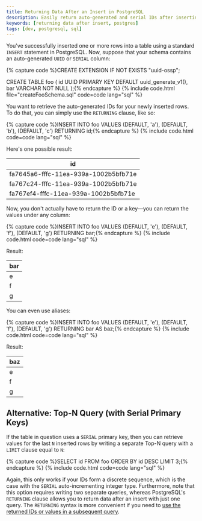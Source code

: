 ```yaml
---
title: Returning Data After an Insert in PostgreSQL
description: Easily return auto-generated and serial IDs after inserting new rows into a table with PostgreSQL's RETURNING clause.
keywords: [returning data after insert, postgres]
tags: [dev, postgresql, sql]
---
```


You've successfully inserted one or more rows into a table using a standard `INSERT` statement in PostgreSQL. Now, suppose that your schema contains an auto-generated `UUID` or `SERIAL` column:

{% capture code %}CREATE EXTENSION IF NOT EXISTS "uuid-ossp";

CREATE TABLE foo
(
	id UUID PRIMARY KEY DEFAULT uuid_generate_v1(),
	bar VARCHAR NOT NULL
);{% endcapture %}
{% include code.html file="createFooSchema.sql" code=code lang="sql" %}

You want to retrieve the auto-generated IDs for your newly inserted rows. To do that, you can simply use the `RETURNING` clause, like so:

{% capture code %}INSERT INTO foo VALUES (DEFAULT, 'a'), (DEFAULT, 'b'), (DEFAULT, 'c')
RETURNING id;{% endcapture %}
{% include code.html code=code lang="sql" %}

Here's one possible result:

<table>
    <thead>
        <tr>
            <th scope="col">
                id
            </th>
        </tr>
    </thead>
    <tbody>
        <tr><td>fa7645a6-fffc-11ea-939a-1002b5bfb71e</td></tr>
        <tr><td>fa767c24-fffc-11ea-939a-1002b5bfb71e</td></tr>
        <tr><td>fa767ef4-fffc-11ea-939a-1002b5bfb71e</td></tr>
    </tbody>
</table>

Now, you don't actually have to return the ID or a key—you can return the values under any column:

{% capture code %}INSERT INTO foo VALUES (DEFAULT, 'e'), (DEFAULT, 'f'), (DEFAULT, 'g')
RETURNING bar;{% endcapture %}
{% include code.html code=code lang="sql" %}

Result:

<table>
    <thead>
        <tr>
            <th scope="col">
                bar
            </th>
        </tr>
    </thead>
    <tbody>
        <tr><td>e</td></tr>
        <tr><td>f</td></tr>
        <tr><td>g</td></tr>
    </tbody>
</table>

You can even use aliases:

{% capture code %}INSERT INTO foo VALUES (DEFAULT, 'e'), (DEFAULT, 'f'), (DEFAULT, 'g')
RETURNING bar AS baz;{% endcapture %}
{% include code.html code=code lang="sql" %}

Result:

<table>
    <thead>
        <tr>
            <th scope="col">
                baz
            </th>
        </tr>
    </thead>
    <tbody>
        <tr><td>e</td></tr>
        <tr><td>f</td></tr>
        <tr><td>g</td></tr>
    </tbody>
</table>

## Alternative: Top-N Query (with Serial Primary Keys)

If the table in question uses a `SERIAL` primary key, then you can retrieve values for the last `N` inserted rows by writing a separate Top-N query with a `LIMIT` clause equal to `N`:

{% capture code %}SELECT id
FROM foo
ORDER BY id DESC
LIMIT 3;{% endcapture %}
{% include code.html code=code lang="sql" %}

Again, this only works if your IDs form a discrete sequence, which is the case with the `SERIAL` auto-incrementing integer type. Furthermore, note that this option requires writing two separate queries, whereas PostgreSQL's `RETURNING` clause allows you to return data after an insert with just one query. The `RETURNING` syntax is more convenient if you need to [use the returned IDs or values in a subsequent query](https://medium.com/@nieldw/use-postgresql-returning-and-with-to-return-updated-rows-f5354de7b45f).

